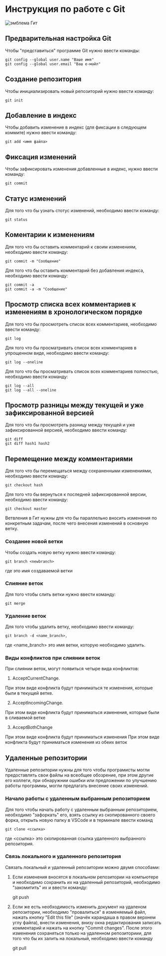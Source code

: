 # **Инструкция по работе с Git**

![эмблема Гит](Cat.jpg)

## Предварительная настройка Git

Чтобы "представиться" программе Git нужно ввести команды:

    git config --global user.name "Ваше имя"
    git config --global user.email "Ваш е-майл"

## Создание репозитория

Чтобы инициализировать новый репозиторий нужно ввести команду:

    git init

## Добавление в индекс

Чтобы добавить изменение в индекс (для фиксации в следующем коммите) нужно ввести команду:

    git add <имя файла>

## Фикcация изменений

Чтобы зафиксировать изменения добавленные в индекс, нужно ввести команду:

    git commit

## Статус изменений

Для того что бы узнать стотус изменений, необходимо ввести команду:

    git status

## Коментарии к изменениям

Для того что бы оставить комментарий к своим изменениям, необходимо ввести команду:

    git commit -m "Сообщение"

Для того что бы оставить комментарий без добавления индекса, необходимо ввести команду:

    git commit -a
    git commit -a -m "Сообщение"

## Просмотр списка всех комментариев к изменениям в хронологическом порядке

Для того что бы просмотреть список всех комментариев, необходимо ввести команду:

    git log

Для того что бы просматривать список всех комментариев в упрощенном виде, необходимо ввести команду:

    git log --oneline

Для того что бы просматривать список всех комментариев полностью, необходимо ввести команду:

    git log --all
    git log --all --oneline

## Просмотр разницы между текущей и уже зафиксированной версией

Для того что бы просмотреть разницу между текущей и уже зафиксированной версией, необходимо ввести команду:

    git diff
    git diff hash1 hash2

## Перемещение между комментариями

Для того что бы перемещаться между сохраненными изменениями, необходимо ввести команду:

    git checkout hash

Для того что бы вернуться к последней зафиксированной версии, необходимо ввести команду:

    git checkout master

Ветвления в Гит нужны для что бы параллельно вносить изменения по конкретным задачам, после чего внесения изменений в основную ветку.

### Создание новой ветки

Чтобы создать новую ветку нужно ввести команду:

    git branch <newbranch>

где <newbranch> это имя создаваемой ветки

### Слияние веток

Для того чтобы слить ветки нужно ввести команду:

    git merge

### Удаление веток

Для того чтобы удалить ветку, необходимо ввести команду:

    git branch -d <name_branch>,

где <name_branch> это имя ветки, которую необходимо удалить.

### Виды конфликтов при слиянии веток

При слиянии веток, могут появиться четыре вида конфликтов:

1. AcceptCurrentChange.

При этом виде конфликта будут приниматься те изменения, которые были в текущей ветке.

2. AcceptIncomingChange.

При этом виде конфликта будут приниматься изменения, которые были в сливаемой ветке

3. AcceptBothChange

При этом виде конфликта будут приниматься изменения
При этом виде конфликта будут приниматься изменения из обеих веток

## Удаленные репозитории

Удаленные репозитории нужны для того чтобы програмисты могли предоставлять свои файлы на всеобщее обозрение, при этом другие его коллеги, при обнаружнии ошибки или предложении по улучшению работы программы, могли предлагать внесение своих изменений.

### Начало работы с удаленным выбранным репозиторием

Для того чтобы начать работу с удаленным выбранным репозиторием, необходимо "зафоркать" его, взять ссылку из скопированного своего форка, открыть новую папку в VSCode и в терминале ввести команд

    git clone <ссылка>

где <ссылка> это скопированная ссылка удаленного выбранного репозитория.

### Связь локального и удаленного репозитория

Связать локальный и удаленный репозитории можно двумя способами:

1. Если изменения вносятся в локальном репозитории на компьютере и необходимо сохранить их на удаленный репозиторий, необходимо "закомитить" их и ввести команду:

    git push

2. Если же есть необходимость изменить документ на удаленом репозитории, необходимо "провалиться" в изменяемый файл, нажать кнопку "Edit this file" (значёк карандаша в правом верхнем углу файла), внести изменения, внизу окна редактирования записать комментарий и нажать на кнопку "Commit changes". После этого изменения сохраняться только на удаленном репозиториии, для того что бы их залить на локальный, необходимо ввести команду 
    
    git pull
